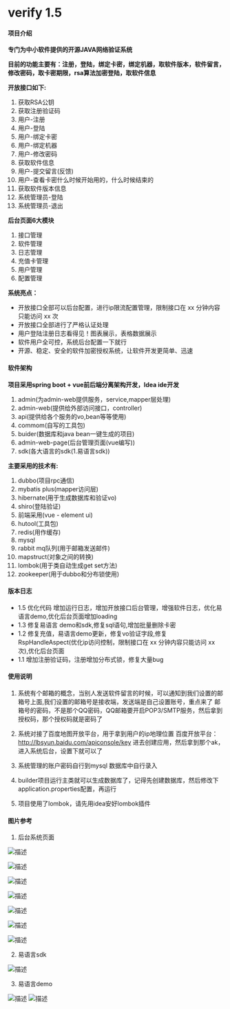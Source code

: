 # verify 1.5

#### 项目介绍

**专门为中小软件提供的开源JAVA网络验证系统**

**目前的功能主要有：注册，登陆，绑定卡密，绑定机器，取软件版本，软件留言，修改密码，取卡密期限，rsa算法加密登陆，取软件信息**

**开放接口如下:**
1. 获取RSA公钥
2. 获取注册验证码
3. 用户-注册
4. 用户-登陆
5. 用户-绑定卡密
6. 用户-绑定机器
7. 用户-修改密码
8. 获取软件信息
9. 用户-提交留言(反馈)
10. 用户-查看卡密什么时候开始用的，什么时候结束的
11. 获取软件版本信息
12. 系统管理员-登陆
13. 系统管理员-退出

**后台页面6大模块**
1. 接口管理
2. 软件管理
3. 日志管理
4. 充值卡管理
5. 用户管理
6. 配置管理

**系统亮点：**
* 开放接口全部可以后台配置，进行ip限流配置管理，限制接口在 xx 分钟内容只能访问 xx 次
* 开放接口全部进行了严格认证处理
* 用户登陆注册日志看得见！图表展示，表格数据展示
* 软件用户全可控，系统后台配置一下就行
* 开源、稳定、安全的软件加密授权系统，让软件开发更简单、迅速

#### 软件架构
**项目采用spring boot + vue前后端分离架构开发，Idea ide开发**

1. admin(为admin-web提供服务，service,mapper层处理)
2. admin-web(提供给外部访问接口，controller)
3. api(提供给各个服务的vo,bean等等使用)
4. commom(自写的工具包)
5. buider(数据库和java bean一键生成的项目)
6. admin-web-page(后台管理页面(vue编写))
7. sdk(各大语言的sdk(1.易语言sdk))

**主要采用的技术有:**

1. dubbo(项目rpc通信)
2. mybatis plus(mapper访问层)
3. hibernate(用于生成数据库和验证vo)
4. shiro(登陆验证)
5. 前端采用(vue - element ui)
6. hutool(工具包)
7. redis(用作缓存)
8. mysql
9. rabbit mq队列(用于邮箱发送邮件)
10. mapstruct(对象之间的转换)
11. lombok(用于类自动生成get set方法)
12. zookeeper(用于dubbo和分布锁使用)

#### 版本日志

* 1.5 优化代码 增加运行日志，增加开放接口后台管理，增强软件日志，优化易语言demo,优化后台页面增加loading
* 1.3 修复易语言 demo和sdk,修复sql语句,增加批量删除卡密
* 1.2 修复充值，易语言demo更新，修复vo验证字段,修复RspHandleAspect(优化ip访问控制，限制接口在 xx 分钟内容只能访问 xx 次),优化后台页面
* 1.1 增加注册验证码，注册增加分布式锁，修复大量bug

#### 使用说明

1. 系统有个邮箱的概念，当别人发送软件留言的时候，可以通知到我们设置的邮箱号上面,我们设置的邮箱号是接收端，发送端是自己设置账号，重点来了
邮箱号的密码，不是那个QQ密码，QQ邮箱要开启POP3/SMTP服务，然后拿到授权码，那个授权码就是密码了

2. 系统对接了百度地图开放平台，用于拿到用户的ip地理位置
百度开放平台：http://lbsyun.baidu.com/apiconsole/key
进去创建应用，然后拿到那个ak，进入系统后台，设置下就可以了

3. 系统管理的账户密码自行到mysql 数据库中自行录入

4. builder项目运行主类就可以生成数据库了，记得先创建数据库，然后修改下application.properties配置，再运行

5. 项目使用了lombok，请先用idea安好lombok插件

#### 图片参考

1. 后台系统页面

![描述](https://open-source-orange.oss-cn-hangzhou.aliyuncs.com/%E7%A0%81%E4%BA%91/verify-%E7%BD%91%E7%BB%9C%E9%AA%8C%E8%AF%81/Snipaste_2018-12-27_23-44-43.png)

![描述](https://open-source-orange.oss-cn-hangzhou.aliyuncs.com/%E7%A0%81%E4%BA%91/verify-%E7%BD%91%E7%BB%9C%E9%AA%8C%E8%AF%81/Snipaste_2018-12-27_23-45-09.png)

![描述](https://open-source-orange.oss-cn-hangzhou.aliyuncs.com/%E7%A0%81%E4%BA%91/verify-%E7%BD%91%E7%BB%9C%E9%AA%8C%E8%AF%81/Snipaste_2018-12-27_23-45-25.png)

![描述](https://open-source-orange.oss-cn-hangzhou.aliyuncs.com/%E7%A0%81%E4%BA%91/verify-%E7%BD%91%E7%BB%9C%E9%AA%8C%E8%AF%81/Snipaste_2018-12-27_23-45-45.png)

![描述](https://open-source-orange.oss-cn-hangzhou.aliyuncs.com/%E7%A0%81%E4%BA%91/verify-%E7%BD%91%E7%BB%9C%E9%AA%8C%E8%AF%81/Snipaste_2018-12-27_23-45-57.png)

![描述](https://open-source-orange.oss-cn-hangzhou.aliyuncs.com/%E7%A0%81%E4%BA%91/verify-%E7%BD%91%E7%BB%9C%E9%AA%8C%E8%AF%81/Snipaste_2018-12-27_23-46-06.png)

![描述](https://open-source-orange.oss-cn-hangzhou.aliyuncs.com/%E7%A0%81%E4%BA%91/verify-%E7%BD%91%E7%BB%9C%E9%AA%8C%E8%AF%81/Snipaste_2018-12-27_23-46-18.png)

2. 易语言sdk

![描述](https://open-source-orange.oss-cn-hangzhou.aliyuncs.com/%E7%A0%81%E4%BA%91/verify-%E7%BD%91%E7%BB%9C%E9%AA%8C%E8%AF%81/Snipaste_2019-01-02_22-15-10.png)

3. 易语言demo

![描述](https://open-source-orange.oss-cn-hangzhou.aliyuncs.com/%E7%A0%81%E4%BA%91/verify-%E7%BD%91%E7%BB%9C%E9%AA%8C%E8%AF%81/Snipaste_2019-01-17_17-45-21.png)
![描述](https://open-source-orange.oss-cn-hangzhou.aliyuncs.com/%E7%A0%81%E4%BA%91/verify-%E7%BD%91%E7%BB%9C%E9%AA%8C%E8%AF%81/Snipaste_2019-01-17_17-45-50.png)
